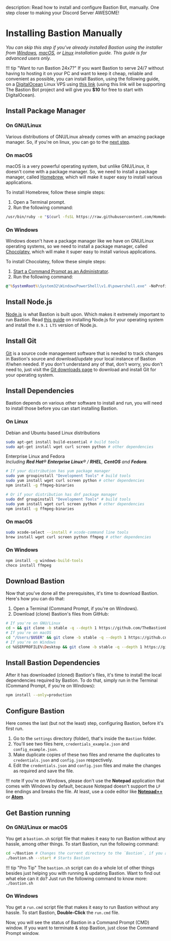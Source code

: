 description: Read how to install and configure Bastion Bot, manually. One step closer to making your Discord Server AWESOME!

# Installing Bastion Manually

*You can skip this step if you've already installed Bastion using the installer
from [Windows](install-win), [macOS](install-macos), or [Linux](install-linux)
installation guide. This guide is for advanced users only.*

!!! tip "Want to run Bastion 24x7?"
    If you want Bastion to serve 24/7 without having to hosting it on your
    PC and want to keep it cheap, reliable and convenient as possible, you can
    install Bastion, using the following guide, on a [DigitalOcean](https://m.do.co/c/0ee6cb9c7ee0)
    Linux VPS using [this link](https://m.do.co/c/0ee6cb9c7ee0) (using this link
    will be supporting The Bastion Bot project and will give you **$10** for
    free to start with DigitalOcean).

## Install Package Manager
### On GNU/Linux
Various distributions of GNU/Linux already comes with an amazing package manager. So,
if you're on linux, you can go to the [next step](#install-nodejs).

### On macOS
macOS is a very powerful operating system, but unlike GNU/Linux, it doesn't come
with a package manager. So, we need to install a package manager, called
[Homebrew](https://brew.sh/ 'Homebrew - The missing package manager for macOS'),
which will make it super easy to install various applications.

To install Homebrew, follow these simple steps:

1.  Open a Terminal prompt.
2.  Run the following command:
```bash
/usr/bin/ruby -e "$(curl -fsSL https://raw.githubusercontent.com/Homebrew/install/master/install)"
```

### On Windows
Windows doesn't have a package manager like we have on GNU/Linux operating
systems, so we need to install a package manager, called
[Chocolatey](https://chocolatey.org/ 'Chocolatey - The package manager for Windows'),
which will make it super easy to install various applications.

To install Chocolatey, follow these simple steps:

1.  [Start a Command Prompt as an Administrator](https://technet.microsoft.com/en-us/library/cc947813(v=ws.10).aspx 'Learn how to start a Command Prompt as an Administrator').
2.  Run the following command:
```cmd
@"%SystemRoot%\System32\WindowsPowerShell\v1.0\powershell.exe" -NoProfile -InputFormat None -ExecutionPolicy Bypass -Command "iex ((New-Object System.Net.WebClient).DownloadString('https://chocolatey.org/install.ps1'))" && SET "PATH=%PATH%;%ALLUSERSPROFILE%\chocolatey\bin"
```

## Install Node.js
[Node.js](https://nodejs.org) is what Bastion is built upon. Which makes it extremely important to run
Bastion. Read [this guide](https://nodejs.org/en/download/package-manager/ 'Installing Node.js via package manager')
on installing Node.js for your operating system and install the `8.9.1 LTS`
version of Node.js.

## Install Git
[Git](https://git-scm.com/ 'Git') is a source code management software that is needed to track changes in
Bastion's source and download/update your local instance of Bastion if/when
needed.
If you don't understand any of that, don't worry, you don't need to, just visit
the [Git downloads page](https://git-scm.com/downloads 'Git - Downloads') to
download and install Git for your operating system.

## Install Dependencies
Bastion depends on various other software to install and run, you will need to
install those before you can start installing Bastion.

### On Linux
Debian and Ubuntu based Linux distributions
```bash
sudo apt-get install build-essential # build tools
sudo apt-get install wget curl screen python # other dependencies
```

Enterprise Linux and Fedora  
*Including **Red Hat**® **Enterprise Linux**® / **RHEL**, **CentOS** and **Fedora**.*
```bash
# If your distribution has yum package manager
sudo yum groupinstall "Development Tools" # build tools
sudo yum install wget curl screen python # other dependencies
npm install -g ffmpeg-binaries

# Or if your distribution has dnf package manager
sudo dnf groupinstall "Development Tools" # build tools
sudo yum install wget curl screen python # other dependencies
npm install -g ffmpeg-binaries
```

### On macOS
```bash
sudo xcode-select --install # xcode-command line tools
brew install wget curl screen python ffmpeg # other dependencies
```

### On Windows
```cmd
npm install -g windows-build-tools
choco install ffmpeg
```

## Download Bastion
Now that you've done all the prerequisites, it's time to download Bastion.
Here's how you can do that:

1.  Open a Terminal (Command Prompt, if you're on Windows).
2.  Download (clone) Bastion's files from GitHub:
```bash
# If you're on GNU/Linux
cd ~ && git clone -b stable -q --depth 1 https://github.com/TheBastionBot/Bastion.git
# If you're on macOS
cd "/Users/$USER" && git clone -b stable -q --depth 1 https://github.com/TheBastionBot/Bastion.git
# If you're on Windows
cd %USERPROFILE%\Desktop && git clone -b stable -q --depth 1 https://github.com/TheBastionBot/Bastion.git
```

## Install Bastion Dependencies
After it has downloaded (cloned) Bastion's files, it's time to install the
local dependencies required by Bastion.
To do that, simply run in the Terminal (Command Prompt, if you're on Windows):
```bash
npm install --only=production
```

## Configure Bastion
Here comes the last (but not the least) step, configuring Bastion, before it's
first run.

1.  Go to the `settings` directory (folder), that's inside the `Bastion` folder.
2.  You'll see two files here, `credentials_example.json` and
    `config_example.json`.
3.  Make duplicate copies of these two files and rename the duplicates to
    `credentials.json` and `config.json` respectively.
4.  Edit the `credentials.json` and `config.json` files and make the changes as
    required and save the file.

!!! note
    If you're on Windows, please don't use the **Notepad** application that
    comes with Windows by default, because Notepad doesn't support the `LF`
    line endings and breaks the file. At least, use a code editor like
    **[Notepad++](https://notepad-plus-plus.org/ 'Notepad++ - Free source code editor and Notepad replacement.')**
    or **[Atom](https://atom.io/ 'Atom - A Hackable text editor for the 21st century.')**.

## Get Bastion running

### On GNU/Linux or macOS
You get a `bastion.sh` script file that makes it easy to run Bastion without
any hassle, among other things. To start Bastion, run the following command:
```bash
cd ~/Bastion # Changes the current directory to the `Bastion`, if you aren't already there.
./bastion.sh --start # Starts Bastion
```

!!! tip "Pro Tip"
    The `bastion.sh` script can do a whole lot of other things besides just
    helping you with running & updating Bastion. Want to find out what else
    can it do? Just run the following command to know more: `./bastion.sh`

### On Windows
You get a `run.cmd` script file that makes it easy to run Bastion without
any hassle. To start Bastion, **Double-Click** the `run.cmd` file.

Now, you will see the status of Bastion in a Command Prompt (CMD) window.
If you want to terminate & stop Bastion, just close the Command Prompt window.
